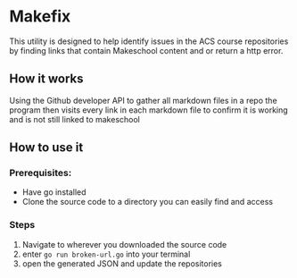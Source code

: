 # Makefix

This utility is designed to help identify issues in the ACS course repositories by finding links that contain Makeschool content and or return a http error.

## How it works

Using the Github developer API to gather all markdown files in a repo the program then visits every link in each markdown file to confirm it is working and is not still linked to makeschool

## How to use it

### Prerequisites:

- Have go installed
- Clone the source code to a directory you can easily find and access

### Steps

1. Navigate to wherever you downloaded the source code
2. enter `go run broken-url.go` into your terminal
3. open the generated JSON and update the repositories
